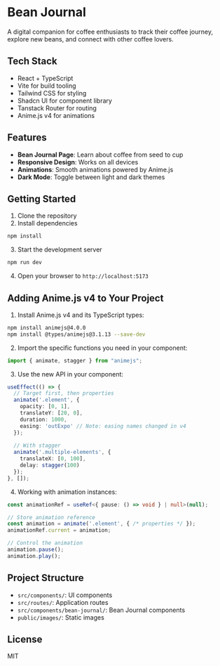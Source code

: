 # Bean Journal

A digital companion for coffee enthusiasts to track their coffee journey, explore new beans, and connect with other coffee lovers.

## Tech Stack

- React + TypeScript
- Vite for build tooling
- Tailwind CSS for styling
- Shadcn UI for component library
- Tanstack Router for routing
- Anime.js v4 for animations

## Features

- **Bean Journal Page**: Learn about coffee from seed to cup
- **Responsive Design**: Works on all devices
- **Animations**: Smooth animations powered by Anime.js
- **Dark Mode**: Toggle between light and dark themes

## Getting Started

1. Clone the repository
2. Install dependencies

```bash
npm install
```

3. Start the development server

```bash
npm run dev
```

4. Open your browser to `http://localhost:5173`

## Adding Anime.js v4 to Your Project

1. Install Anime.js v4 and its TypeScript types:

```bash
npm install animejs@4.0.0
npm install @types/animejs@3.1.13 --save-dev
```

2. Import the specific functions you need in your component:

```typescript
import { animate, stagger } from "animejs";
```

3. Use the new API in your component:

```typescript
useEffect(() => {
  // Target first, then properties
  animate('.element', {
    opacity: [0, 1],
    translateY: [20, 0],
    duration: 1000,
    easing: 'outExpo' // Note: easing names changed in v4
  });
  
  // With stagger
  animate('.multiple-elements', {
    translateX: [0, 100],
    delay: stagger(100)
  });
}, []);
```

4. Working with animation instances:

```typescript
const animationRef = useRef<{ pause: () => void } | null>(null);

// Store animation reference
const animation = animate('.element', { /* properties */ });
animationRef.current = animation;

// Control the animation
animation.pause();
animation.play();
```

## Project Structure

- `src/components/`: UI components
- `src/routes/`: Application routes
- `src/components/bean-journal/`: Bean Journal components
- `public/images/`: Static images

## License

MIT


